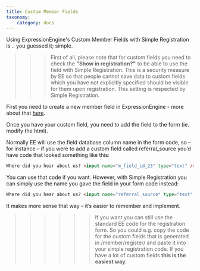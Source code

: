 ```yaml
---
title: Custom Member Fields
taxonomy:
    category: docs
---
```


Using ExpressionEngine's Custom Member Fields with Simple Registration is .. you guessed it; simple.

>>> First of all, please note that for custom fields you need to check the **"Show in registration?"** to be able to use the field with Simple Registration. This is a security measure by EE so that people cannot save data to custom fields which you have not explicitly specified should be visible for them upon registration. This setting is respected by Simple Registration.

First you need to create a new member field in ExpressionEngine - more about that <a href="https://docs.expressionengine.com/latest/cp/members/fields/index.html" target="_blank">here</a>.
 
Once you have your custom field, you need to add the field to the form (ie. modify the html).

Normally EE will use the field database column name in the form code, so – for instance – if you were to add a custom field called referral_source you’d have code that looked something like this:

```html
Where did you hear about us? <input name="m_field_id_23" type="text" />
```

You can use that code if you want. However, with Simple Registration you can simply use the name you gave the field in your form code instead:

```html
Where did you hear about us? <input name="referral_source" type="text" />
```

It makes more sense that way – it’s easier to remember and implement.

>>>>>> If you want you can still use the standard EE code for the registration form. So you could e.g. copy the code for the custom fields that is generated in /member/register/ and paste it into your simple registration code. If you have a lot of custom fields **this is the easiest way**.